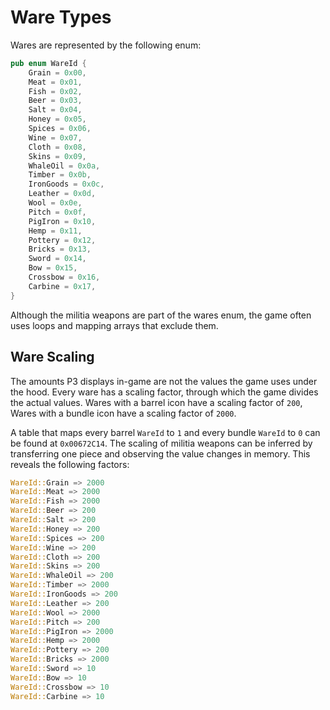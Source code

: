 # Ware Types
Wares are represented by the following enum:
```rust
pub enum WareId {
    Grain = 0x00,
    Meat = 0x01,
    Fish = 0x02,
    Beer = 0x03,
    Salt = 0x04,
    Honey = 0x05,
    Spices = 0x06,
    Wine = 0x07,
    Cloth = 0x08,
    Skins = 0x09,
    WhaleOil = 0x0a,
    Timber = 0x0b,
    IronGoods = 0x0c,
    Leather = 0x0d,
    Wool = 0x0e,
    Pitch = 0x0f,
    PigIron = 0x10,
    Hemp = 0x11,
    Pottery = 0x12,
    Bricks = 0x13,
    Sword = 0x14,
    Bow = 0x15,
    Crossbow = 0x16,
    Carbine = 0x17,
}
```
Although the militia weapons are part of the wares enum, the game often uses loops and mapping arrays that exclude them.

## Ware Scaling
The amounts P3 displays in-game are not the values the game uses under the hood.
Every ware has a scaling factor, through which the game divides the actual values.
Wares with a barrel icon have a scaling factor of `200`, Wares with a bundle icon have a scaling factor of `2000`.

A table that maps every barrel `WareId` to `1` and every bundle `WareId` to `0` can be found at `0x00672C14`.
The scaling of militia weapons can be inferred by transferring one piece and observing the value changes in memory.
This reveals the following factors:
```rust
WareId::Grain => 2000
WareId::Meat => 2000
WareId::Fish => 2000
WareId::Beer => 200
WareId::Salt => 200
WareId::Honey => 200
WareId::Spices => 200
WareId::Wine => 200
WareId::Cloth => 200
WareId::Skins => 200
WareId::WhaleOil => 200
WareId::Timber => 2000
WareId::IronGoods => 200
WareId::Leather => 200
WareId::Wool => 2000
WareId::Pitch => 200
WareId::PigIron => 2000
WareId::Hemp => 2000
WareId::Pottery => 200
WareId::Bricks => 2000
WareId::Sword => 10
WareId::Bow => 10
WareId::Crossbow => 10
WareId::Carbine => 10
```
